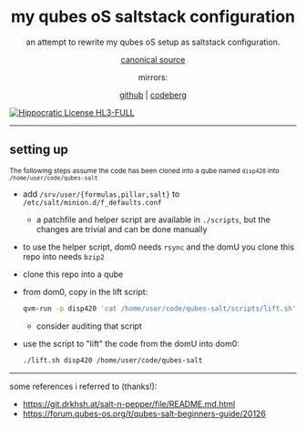 <div align="center">

# my qubes oS saltstack configuration

an attempt to rewrite my qubes oS setup as saltstack configuration.

[canonical source](https://git.sr.ht/~xyhhx/qubes-salt)

mirrors:

[github](https://github.com/xyhhx/qubes-salt) | [codeberg](https://codeberg.org/xyhhx/qubes-salt)

</div>

[![Hippocratic License HL3-FULL](https://img.shields.io/static/v1?label=Hippocratic%20License&message=HL3-FULL&labelColor=5e2751&color=bc8c3d)](https://firstdonoharm.dev/version/3/0/full.html)

---

## setting up

<small>The following steps assume the code has been cloned into a qube named `disp420` into `/home/user/code/qubes-salt`</small>

- add `/srv/user/{formulas,pillar,salt}` to `/etc/salt/minion.d/f_defaults.conf`
  - a patchfile and helper script are available in `./scripts`, but the changes are trivial and can be done manually
- to use the helper script, dom0 needs `rsync` and the domU you clone this repo into needs `bzip2`
- clone this repo into a qube
- from dom0, copy in the lift script:

  ```sh
  qvm-run -p disp420 'cat /home/user/code/qubes-salt/scripts/lift.sh' > lift.sh && chmod +x lift.sh
  ```

  - consider auditing that script

- use the script to "lift" the code from the domU into dom0:

  ```sh
  ./lift.sh disp420 /home/user/code/qubes-salt
  ```

---

some references i referred to (thanks!):

- https://git.drkhsh.at/salt-n-pepper/file/README.md.html
- https://forum.qubes-os.org/t/qubes-salt-beginners-guide/20126
